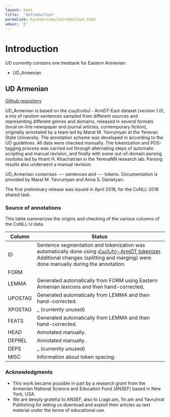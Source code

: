 ```yaml
---
layout: base
title:  'Introduction'
permalink: hy/overview/introduction.html
udver: '2'
---
```


# Introduction

UD currently contains one treebank for Eastern Armenian:

* UD_Armenian

## UD Armenian

[Github repository](https://github.com/UniversalDependencies/UD_Armenian/)  

UD_Armenian is based on the ՀայՇտեմ - ArmDT-East dataset (version 1.0), a mix of random sentences sampled from different sources and representing different genres and domains, released in several formats (local on-line newspaper and journal articles, contemporary fiction), originally annotated by a team led by Marat M. Yavrumyan at the Yerevan State University. The annotation scheme was developed in according to the UD guidelines. All data were checked manually. The tokenization and POS-tagging process was carried out through alternating steps of automatic scripting and manual revision, and finally with some out-of-domain parsing modules led by Hrant H. Khachatrian in the YerevaNN research lab. Parsing results also underwent a manual revision.

UD_Armenian comprises --- sentences and --- tokens. Documentation is provided by Marat M. Yavrumyan and Anna S. Danielyan.

The first preliminary release was issued in April 2018, for the CoNLL-2018 shared task.

### Source of annotations

This table summarizes the origins and checking of the various columns of the CoNLL-U data.

| Column | Status |
| ------ | ------ |
| ID | Sentence segmentation and tokenization was automatically done using [ՀայՆիշ-ArmDT tokenizer](https://github.com/Armtreebank/Tokenizer). Additional changes (splitting and merging) were done manually during the annotation. |
| FORM |  |
| LEMMA | Generated automatically from FORM using Eastern Armenian lexicons and then hand-corrected. |
| UPOSTAG | Generated automatically from LEMMA and then hand-corrected. |
| XPOSTAG | _ (currently unused) |
| FEATS | Generated automatically from LEMMA and then hand-corrected. |
| HEAD | Annotated manually. |
| DEPREL | Annotated manually. |
| DEPS | _ (currently unused) |
| MISC | Information about token spacing. |

### Acknowledgments

* This work became possible in part by a research grant from the Armenian National Science and Education Fund (ANSEF) based in New York, USA.
* We are deeply grateful to ANSEF, also to Lragir.am, 1in.am and Yavruhrat Publishing for letting us download and exploit their articles as text material under the terms of educational use.
